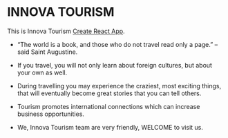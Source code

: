 # INNOVA TOURISM

This is Innova Tourism [Create React App](https://innova-tourism.web.app/).

- “The world is a book, and those who do not travel read only a page.” – said Saint Augustine.

- If you travel, you will not only learn about foreign cultures, but about your own as well.

- During travelling you may experience the craziest, most exciting things, that will eventually become great stories that you can tell others.

- Tourism promotes international connections which can increase business opportunities.

- We, Innova Tourism team are very friendly, WELCOME to visit us.
